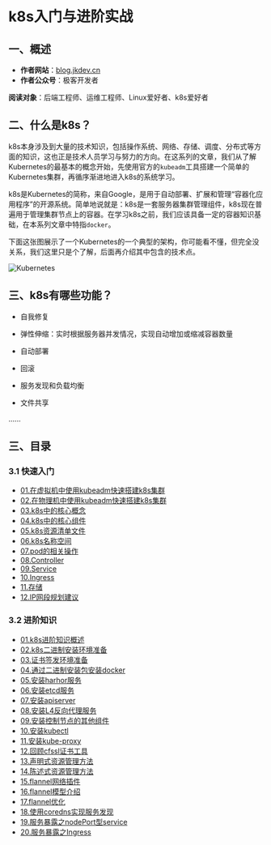 # k8s入门与进阶实战

## 一、概述

- **作者网站**：[blog.jkdev.cn](https://blog.jkdev.cn)
- **作者公众号**：极客开发者

**阅读对象**：后端工程师、运维工程师、Linux爱好者、k8s爱好者

## 二、什么是k8s？

k8s本身涉及到大量的技术知识，包括操作系统、网络、存储、调度、分布式等方面的知识，这也正是技术人员学习与努力的方向。在这系列的文章，我们从了解Kubernetes的最基本的概念开始，先使用官方的`kubeadm`工具搭建一个简单的Kubernetes集群，再循序渐进地进入k8s的系统学习。

k8s是Kubernetes的简称，来自Google，是用于自动部署、扩展和管理“容器化应用程序”的开源系统。简单地说就是：k8s是一套服务器集群管理组件，k8s现在普遍用于管理集群节点上的容器。在学习k8s之前，我们应该具备一定的容器知识基础，在本系列文章中特指`docker`。

下面这张图展示了一个Kubernetes的一个典型的架构，你可能看不懂，但完全没关系，我们这里只是个了解，后面再介绍其中包含的技术点。

![Kubernetes](./img/01-kubernetes.png)

## 三、k8s有哪些功能？

- 自我修复

- 弹性伸缩：实时根据服务器并发情况，实现自动增加或缩减容器数量

- 自动部署

- 回滚

- 服务发现和负载均衡

- 文件共享

......

## 三、目录

### 3.1 快速入门

- [01.在虚拟机中使用kubeadm快速搭建k8s集群](./01.basic/kb01-build_in_virtual.md)
- [02.在物理机中使用kubeadm快速搭建k8s集群](./01.basic/kb02-build_in_real.md)
- [03.k8s中的核心概念](./01.basic/kb03-conception.md)
- [04.k8s中的核心组件](./01.basic/kb04-compoents.md)
- [05.k8s资源清单文件](./01.basic/kb05-yaml.md)
- [06.k8s名称空间](./01.basic/kb06-namespace.md)
- [07.pod的相关操作](./01.basic/kb07-pod.md)
- [08.Controller](./01.basic/kb08-controller.md)
- [09.Service](./01.basic/kb09-service.md)
- [10.Ingress](./01.basic/kb10-ingress.md)
- [11.存储](./01.basic/kb11-storage.md)
- [12.IP网段规划建议](./01.basic/kb12-ip_suggestion.md)

### 3.2 进阶知识

- [01.k8s进阶知识概述](./02.forward/f01-summary.md)
- [02.k8s二进制安装环境准备](./02.forward/f02-prepare.md)
- [03.证书签发环境准备](./02.forward/f03-sign-prepare.md)
- [04.通过二进制安装包安装docker](./02.forward/f04-install-docker.md)
- [05.安装harhor服务](./02.forward/f05-install-harbor.md)
- [06.安装etcd服务](./02.forward/f06-install-etcd.md)
- [07.安装apiserver](./02.forward/f07-install-apiserver.md)
- [08.安装L4反向代理服务](./02.forward/f08-install-agent-server.md)
- [09.安装控制节点的其他组件](./02.forward/f09-install-other-component.md)
- [10.安装kubectl](./02.forward/f10-install-kubelet.md)
- [11.安装kube-proxy](./02.forward/f11-install-kubeproxy.md)
- [12.回顾cfssl证书工具](./02.forward/f12-cfssl-review.md)
- [13.声明式资源管理方法](./02.forward/f13-kubectl-command.md)
- [14.陈述式资源管理方法](./02.forward/f14-kubectl-yaml.md)
- [15.flannel网络插件](./02.forward/f15-flannel-plugin.md)
- [16.flannel模型介绍](./02.forward/f16-flannel-model.md)
- [17.flannel优化](./02.forward/f16-flannel-optimize.md)
- [18.使用coredns实现服务发现](./02.forward/f18-coredns.md)
- [19.服务暴露之nodePort型service](./02.forward/f19-nodeport.md)
- [20.服务暴露之Ingress](./02.forward/f20-ingress.md)
